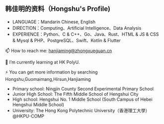## 韩佳明的资料（Hongshu's Profile)

* LANGUAGE：Mandarin Chinese, English
* DIRECTION：Computing、Artificial Intelligence、Data Analysis
* EXPERIENCE：Python、C & C++、Go、Java、Rust、HTML & JS & CSS & Mysql & PHP、PostgreSQL、Swift、Kotlin & Flutter

📫 How to reach me: hanjiaming@zhongxueguan.cn

🌱 I’m currently learning at HK PolyU.

⚡ You can get more information by searching Hongshu,Guomaimang,Hirsun,Hanjiaming

* Primary school: Ningjin County Second Experimental Primary School 
* Junior High School: The Fifth Middle School of Hengshui City 
* High school: Hengshui No. 1 Middle School (South Campus of Hebei Hengshui Middle School) 
* University: The Hong Kong Polytechnic University（香港理工大學）@HKPU-COMP



<!--
**guomaimang/guomaimang** is a ✨ _special_ ✨ repository because its `README.md` (this file) appears on your GitHub profile.

Here are some ideas to get you started:

- 🔭 I’m currently working on ...
- 🌱 I’m currently learning ...
- 👯 I’m looking to collaborate on ...
- 🤔 I’m looking for help with ...
- 💬 Ask me about ...
- 📫 How to reach me: ...
- 😄 Pronouns: ...
- ⚡ Fun fact: ...






-->
